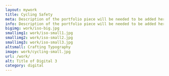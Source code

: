 ```yaml
---
layout: mywork
title: Cycling Safety
meta: Description of the portfolio piece will be needed to be added here to match the current page content.
info: Description of the portfolio piece will be needed to be added here to match the current page content.
bigimg: work/iso-big.jpg
smallimg1: work/iso-small1.jpg
smallimg2: work/iso-small2.jpg
smallimg3: work/iso-small3.jpg
altsmall: Crafting Typography
image: work/cycling-small.jpg
url: /work/
alt: Title of Digital 3
category: digital
---
```


